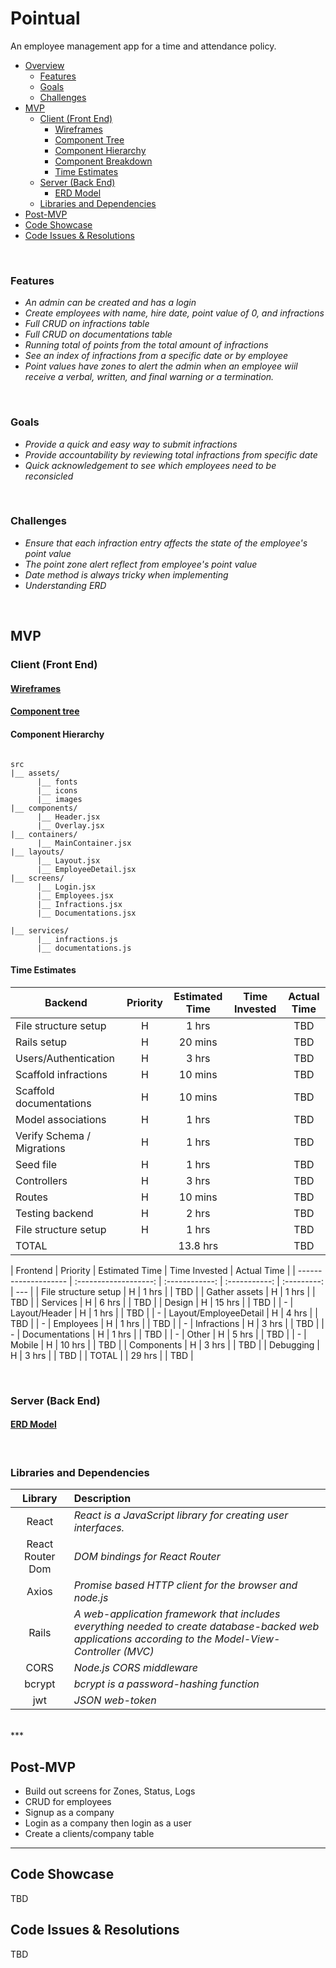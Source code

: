 # Pointual

An employee management app for a time and attendance policy.

- [Overview](#overview)
  - [Features](#features)
  - [Goals](#goals)
  - [Challenges](#challenges)
- [MVP](#mvp)
  - [Client (Front End)](#client-front-end)
    - [Wireframes](#wireframes)
    - [Component Tree](#component-tree)
    - [Component Hierarchy](#component-hierarchy)
    - [Component Breakdown](#component-breakdown)
    - [Time Estimates](#time-estimates)
  - [Server (Back End)](#server-back-end)
    - [ERD Model](#erd-model)
  - [Libraries and Dependencies](#libraries-and-dependencies)
- [Post-MVP](#post-mvp)
- [Code Showcase](#code-showcase)
- [Code Issues & Resolutions](#code-issues--resolutions)

<br>

### Features

- _An admin can be created and has a login_
- _Create employees with name, hire date, point value of 0, and infractions_
- _Full CRUD on infractions table_
- _Full CRUD on documentations table_
- _Running total of points from the total amount of infractions_
- _See an index of infractions from a specific date or by employee_
- _Point values have zones to alert the admin when an employee wiil receive a verbal, written, and final warning or a termination._

<br>

### Goals

- _Provide a quick and easy way to submit infractions_
- _Provide accountability by reviewing total infractions from specific date_
- _Quick acknowledgement to see which employees need to be reconsicled_

<br>

### Challenges

- _Ensure that each infraction entry affects the state of the employee's point value_
- _The point zone alert reflect from employee's point value_
- _Date method is always tricky when implementing_
- _Understanding ERD_

<br>

## MVP

### Client (Front End)

#### [Wireframes](https://www.figma.com/file/VK6RBT5ETYWBEjW21Ci1S0/Pointual.?node-id=0%3A1)

#### [Component tree](https://whimsical.com/8QHpX8t88mHfGeKKt6wbsD)

#### Component Hierarchy

```structure

src
|__ assets/
      |__ fonts
      |__ icons
      |__ images
|__ components/
      |__ Header.jsx
      |__ Overlay.jsx
|__ containers/
      |__ MainContainer.jsx
|__ layouts/
      |__ Layout.jsx
      |__ EmployeeDetail.jsx
|__ screens/
      |__ Login.jsx
      |__ Employees.jsx
      |__ Infractions.jsx
      |__ Documentations.jsx

|__ services/
      |__ infractions.js
      |__ documentations.js

```

#### Time Estimates

| Backend                    | Priority | Estimated Time | Time Invested | Actual Time |
| -------------------------- | :------: | :------------: | :-----------: | :---------: |
| File structure setup       |    H     |     1 hrs      |               |     TBD     |
| Rails setup                |    H     |    20 mins     |               |     TBD     |
| Users/Authentication       |    H     |     3 hrs      |               |     TBD     |
| Scaffold infractions       |    H     |    10 mins     |               |     TBD     |
| Scaffold documentations    |    H     |    10 mins     |               |     TBD     |
| Model associations         |    H     |     1 hrs      |               |     TBD     |
| Verify Schema / Migrations |    H     |     1 hrs      |               |     TBD     |
| Seed file                  |    H     |     1 hrs      |               |     TBD     |
| Controllers                |    H     |     3 hrs      |               |     TBD     |
| Routes                     |    H     |    10 mins     |               |     TBD     |
| Testing backend            |    H     |     2 hrs      |               |     TBD     |
| File structure setup       |    H     |     1 hrs      |               |     TBD     |
| TOTAL                      |          |    13.8 hrs    |               |     TBD     |

| Frontend             |       Priority        | Estimated Time | Time Invested | Actual Time |
| -------------------- | :-------------------: | :------------: | :-----------: | :---------: | --- |
| File structure setup |           H           |     1 hrs      |               |     TBD     |
| Gather assets        |           H           |     1 hrs      |               |     TBD     |
| Services             |           H           |     6 hrs      |               |     TBD     |
| Design               |           H           |     15 hrs     |               |     TBD     |
| -                    |     Layout/Header     |       H        |     1 hrs     |             | TBD |
| -                    | Layout/EmployeeDetail |       H        |     4 hrs     |             | TBD |
| -                    |       Employees       |       H        |     1 hrs     |             | TBD |
| -                    |      Infractions      |       H        |     3 hrs     |             | TBD |
| -                    |    Documentations     |       H        |     1 hrs     |             | TBD |
| -                    |         Other         |       H        |     5 hrs     |             | TBD |
| -                    |        Mobile         |       H        |    10 hrs     |             | TBD |
| Components           |           H           |     3 hrs      |               |     TBD     |
| Debugging            |           H           |     3 hrs      |               |     TBD     |
| TOTAL                |                       |     29 hrs     |               |     TBD     |

<br>

### Server (Back End)

#### [ERD Model](https://drive.google.com/file/d/1CpZfCh-gnbMOBZC7Ndsy-6-HOgV2Gdww/view?usp=sharing)

<br>

### Libraries and Dependencies

|     Library      | Description                                                                                                                                           |
| :--------------: | :---------------------------------------------------------------------------------------------------------------------------------------------------- |
|      React       | _React is a JavaScript library for creating user interfaces._                                                                                         |
| React Router Dom | _DOM bindings for React Router_                                                                                                                       |
|      Axios       | _Promise based HTTP client for the browser and node.js_                                                                                               |
|      Rails       | _A web-application framework that includes everything needed to create database-backed web applications according to the Model-View-Controller (MVC)_ |
|       CORS       | _Node.js CORS middleware_                                                                                                                             |
|      bcrypt      | _bcrypt is a password-hashing function_                                                                                                               |
|       jwt        | _JSON web-token_                                                                                                                                      |

<br>
***

## Post-MVP

- Build out screens for Zones, Status, Logs
- CRUD for employees
- Signup as a company
- Login as a company then login as a user
- Create a clients/company table

---

## Code Showcase

TBD

## Code Issues & Resolutions

TBD

